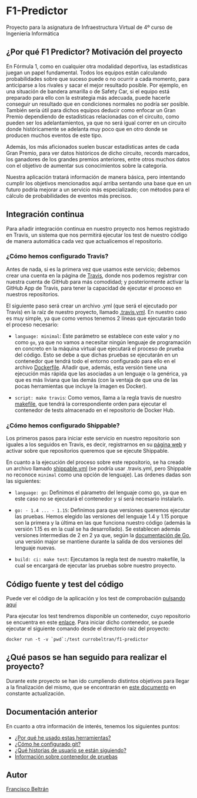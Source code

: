 # F1-Predictor
Proyecto para la asignatura de Infraestructura Virtual de 4º curso de Ingeniería Informática

## ¿Por qué F1 Predictor? Motivación del proyecto

En Fórmula 1, como en cualquier otra modalidad deportiva, las estadísticas juegan un papel fundamental. Todos los equipos están calculando probabilidades sobre que suceso puede o no ocurrir a cada momento, para anticiparse a los rivales y sacar el mejor resultado posible. Por ejemplo, en una situación de bandera amarilla o de Safety Car, si el equipo está preparado para ello con la estrategia más adecuada, puede hacerle conseguir un resultado que en condiciones normales no podría ser posible. También sería útil para dichos equipos deducir como enfocar un Gran Premio dependiendo de estadísticas relacionadas con el circuito, como pueden ser los adelantamientos, ya que no será igual correr en un circuito donde históricamente se adelanta muy poco que en otro donde se producen muchos eventos de este tipo.

Además, los más aficionados suelen buscar estadísticas antes de cada Gran Premio, para ver datos históricos de dicho circuito, records marcados, los ganadores de los grandes premios anteriores, entre otros muchos datos con el objetivo de aumentar sus conocimientos sobre la categoría.

Nuestra aplicación tratará información de manera básica, pero intentando cumplir los objetivos mencionados aquí arriba sentando una base que en un futuro podría mejorar a un servicio más especializado; con métodos para el cálculo de probabilidades de eventos más precisos.

## Integración continua

Para añadir integración continua en nuestro proyecto nos hemos registrado en Travis, un sistema que nos permitirá ejecutar los test de nuestro código de manera automática cada vez que actualicemos el repositorio.

### ¿Cómo hemos configurado Travis?

Antes de nada, si es la primera vez que usamos este servicio; debemos crear una cuenta en la página de [Travis](https://travis-ci.com/), donde nos podemos registrar con nuestra cuenta de GitHub para más comodidad; y posteriormente activar la GitHub App de Travis, para tener la capacidad de ejecutar el proceso en nuestros repositorios.

El siguiente paso será crear un archivo .yml (que será el ejecutado por Travis) en la raíz de nuestro proyecto, llamado [.travis.yml](./.travis.yml). En nuestro caso es muy simple, ya que como vemos tenemos 2 líneas que ejecutarán todo el proceso necesario:

- `language: minimal`: Este parámetro se establece con este valor y no como `go`, ya que no vamos a necesitar ningún lenguaje de programación en concreto en la máquina virtual que ejecutará el proceso de prueba del código. Esto se debe a que dichas pruebas se ejecutarán en un contenedor que tendrá todo el entorno configurado para ello en el archivo [Dockerfile](./Dockerfile). Añadir que, además, esta versión tiene una ejecución más rápida que las asociadas a un lenguaje o la genérica, ya que es más liviana que las demás (con la ventaja de que una de las pocas herramientas que incluye la imagen es Docker).

- `script: make travis`: Como vemos, llama a la regla travis de nuestro [makefile](./makefile), que tendrá la correspondiente orden para ejecutar el contenedor de tests almacenado en el repositorio de Docker Hub.

### ¿Cómo hemos configurado Shippable?

Los primeros pasos para iniciar este servicio en nuestro repositorio son iguales a los seguidos en Travis, es decir, registrarnos en su [página web](https://shippable.com) y activar sobre que repositorios queremos que se ejecute Shippable.

En cuanto a la ejecución del proceso sobre este repositorio, se ha creado un archivo llamado [shippable.yml](./shippable.yml) (se podría usar .travis.yml, pero Shippable no reconoce `minimal` como una opción de lenguaje). Las órdenes dadas son las siguientes:

- `language: go`: Definimos el párametro del lenguaje como go, ya que en este caso no se ejecutará el contenedor y sí será necesario instalarlo.

- `go: - 1.4 ... - 1.15`: Definimos para que versiones queremos ejecutar las pruebas. Hemos elegido las versiones del lenguaje 1.4 y 1.15 porque son la primera y la última en las que funciona nuestro código (además la versión 1.15 es en la cual se ha desarrollado). Se establecen además versiones intermedias de 2 en 2 ya que, según la [documentación de Go](https://golang.org/doc/devel/release.html#policy), una versión major se mantiene durante la salida de dos versiones del lenguaje nuevas.

- `build: ci: make test`: Ejecutamos la regla test de nuestro makefile, la cual se encargará de ejecutar las pruebas sobre nuestro proyecto.

## Código fuente y test del código

Puede ver el código de la aplicación y los test de comprobación [pulsando aquí](https://github.com/currobeltran/F1-Predictor/tree/master/src/f1predictor)

Para ejecutar los test tendremos disponible un contenedor, cuyo repositorio se encuentra en este [enlace](https://hub.docker.com/r/currobeltran/f1-predictor). Para iniciar dicho contenedor, se puede ejecutar el siguiente comando desde el directorio raíz del proyecto:

```shell
docker run -t -v `pwd`:/test currobeltran/f1-predictor
```

## ¿Qué pasos se han seguido para realizar el proyecto?

Durante este proyecto se han ido cumpliendo distintos objetivos para llegar a la finalización del mismo, que se encontrarán en [este documento](./docs/pasosrealizados.md) en constante actualización.

## Documentación anterior

En cuanto a otra información de interés, tenemos los siguientes puntos:

- [¿Por qué he usado estas herramientas?](./docs/herramientas.md)
- [¿Cómo he configurado git?](./docs/configuracion.md)
- [¿Qué historias de usuario se están siguiendo?](./docs/hu.md)
- [Información sobre contenedor de pruebas](./docs/docker.md)

## Autor

[Francisco Beltrán](https://github.com/currobeltran)